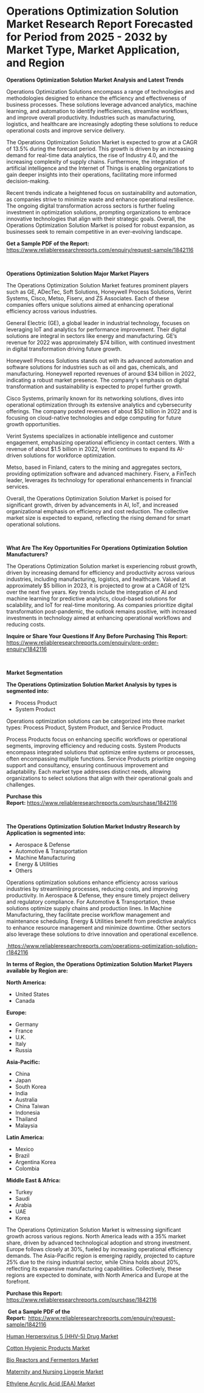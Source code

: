 <p><h1>Operations Optimization Solution Market Research Report Forecasted for Period from 2025 -  2032 by Market Type, Market Application, and Region</h1></p><p><strong>Operations Optimization Solution Market Analysis and Latest Trends</strong></p>
<p><p>Operations Optimization Solutions encompass a range of technologies and methodologies designed to enhance the efficiency and effectiveness of business processes. These solutions leverage advanced analytics, machine learning, and automation to identify inefficiencies, streamline workflows, and improve overall productivity. Industries such as manufacturing, logistics, and healthcare are increasingly adopting these solutions to reduce operational costs and improve service delivery.</p><p>The Operations Optimization Solution Market is expected to grow at a CAGR of 13.5% during the forecast period. This growth is driven by an increasing demand for real-time data analytics, the rise of Industry 4.0, and the increasing complexity of supply chains. Furthermore, the integration of artificial intelligence and the Internet of Things is enabling organizations to gain deeper insights into their operations, facilitating more informed decision-making.</p><p>Recent trends indicate a heightened focus on sustainability and automation, as companies strive to minimize waste and enhance operational resilience. The ongoing digital transformation across sectors is further fueling investment in optimization solutions, prompting organizations to embrace innovative technologies that align with their strategic goals. Overall, the Operations Optimization Solution Market is poised for robust expansion, as businesses seek to remain competitive in an ever-evolving landscape.</p></p>
<p><strong>Get a Sample PDF of the Report:&nbsp;</strong> <a href="https://www.reliableresearchreports.com/enquiry/request-sample/1842116?utm_campaign=24&utm_medium=2&utm_source=Github&utm_content=ia&utm_term=26032025&utm_id=operations-optimization-solution">https://www.reliableresearchreports.com/enquiry/request-sample/1842116</a></p>
<p>&nbsp;</p>
<p><strong>Operations Optimization Solution Major Market Players</strong></p>
<p><p>The Operations Optimization Solution Market features prominent players such as GE, ADecTec, Soft Solutions, Honeywell Process Solutions, Verint Systems, Cisco, Metso, Fiserv, and ZS Associates. Each of these companies offers unique solutions aimed at enhancing operational efficiency across various industries.</p><p>General Electric (GE), a global leader in industrial technology, focuses on leveraging IoT and analytics for performance improvement. Their digital solutions are integral in sectors like energy and manufacturing. GE’s revenue for 2022 was approximately $74 billion, with continued investment in digital transformation driving future growth.</p><p>Honeywell Process Solutions stands out with its advanced automation and software solutions for industries such as oil and gas, chemicals, and manufacturing. Honeywell reported revenues of around $34 billion in 2022, indicating a robust market presence. The company's emphasis on digital transformation and sustainability is expected to propel further growth.</p><p>Cisco Systems, primarily known for its networking solutions, dives into operational optimization through its extensive analytics and cybersecurity offerings. The company posted revenues of about $52 billion in 2022 and is focusing on cloud-native technologies and edge computing for future growth opportunities.</p><p>Verint Systems specializes in actionable intelligence and customer engagement, emphasizing operational efficiency in contact centers. With a revenue of about $1.5 billion in 2022, Verint continues to expand its AI-driven solutions for workforce optimization.</p><p>Metso, based in Finland, caters to the mining and aggregates sectors, providing optimization software and advanced machinery. Fiserv, a FinTech leader, leverages its technology for operational enhancements in financial services.</p><p>Overall, the Operations Optimization Solution Market is poised for significant growth, driven by advancements in AI, IoT, and increased organizational emphasis on efficiency and cost reduction. The collective market size is expected to expand, reflecting the rising demand for smart operational solutions.</p></p>
<p>&nbsp;</p>
<p><strong>What Are The Key Opportunities For Operations Optimization Solution Manufacturers?</strong></p>
<p><p>The Operations Optimization Solution market is experiencing robust growth, driven by increasing demand for efficiency and productivity across various industries, including manufacturing, logistics, and healthcare. Valued at approximately $5 billion in 2023, it is projected to grow at a CAGR of 12% over the next five years. Key trends include the integration of AI and machine learning for predictive analytics, cloud-based solutions for scalability, and IoT for real-time monitoring. As companies prioritize digital transformation post-pandemic, the outlook remains positive, with increased investments in technology aimed at enhancing operational workflows and reducing costs.</p></p>
<p><strong>Inquire or Share Your Questions If Any Before Purchasing This Report:</strong> <a href="https://www.reliableresearchreports.com/enquiry/pre-order-enquiry/1842116?utm_campaign=24&utm_medium=2&utm_source=Github&utm_content=ia&utm_term=26032025&utm_id=operations-optimization-solution">https://www.reliableresearchreports.com/enquiry/pre-order-enquiry/1842116</a></p>
<p>&nbsp;</p>
<p><strong>Market Segmentation</strong></p>
<p><strong>The Operations Optimization Solution Market Analysis by types is segmented into:</strong></p>
<p><ul><li>Process Product</li><li>System Product</li></ul></p>
<p><p>Operations optimization solutions can be categorized into three market types: Process Product, System Product, and Service Product. </p><p>Process Products focus on enhancing specific workflows or operational segments, improving efficiency and reducing costs. System Products encompass integrated solutions that optimize entire systems or processes, often encompassing multiple functions. Service Products prioritize ongoing support and consultancy, ensuring continuous improvement and adaptability. Each market type addresses distinct needs, allowing organizations to select solutions that align with their operational goals and challenges.</p></p>
<p><strong>Purchase this Report:&nbsp;</strong><a href="https://www.reliableresearchreports.com/purchase/1842116?utm_campaign=24&utm_medium=2&utm_source=Github&utm_content=ia&utm_term=26032025&utm_id=operations-optimization-solution">https://www.reliableresearchreports.com/purchase/1842116</a></p>
<p>&nbsp;</p>
<p><strong>The Operations Optimization Solution Market Industry Research by Application is segmented into:</strong></p>
<p><ul><li>Aerospace & Defense</li><li>Automotive & Transportation</li><li>Machine Manufacturing</li><li>Energy & Utilities</li><li>Others</li></ul></p>
<p><p>Operations optimization solutions enhance efficiency across various industries by streamlining processes, reducing costs, and improving productivity. In Aerospace & Defense, they ensure timely project delivery and regulatory compliance. For Automotive & Transportation, these solutions optimize supply chains and production lines. In Machine Manufacturing, they facilitate precise workflow management and maintenance scheduling. Energy & Utilities benefit from predictive analytics to enhance resource management and minimize downtime. Other sectors also leverage these solutions to drive innovation and operational excellence.</p></p>
<p><a href="https://www.reliableresearchreports.com/operations-optimization-solution-r1842116?utm_campaign=24&utm_medium=2&utm_source=Github&utm_content=ia&utm_term=26032025&utm_id=operations-optimization-solution">&nbsp;https://www.reliableresearchreports.com/operations-optimization-solution-r1842116</a></p>
<p><strong>In terms of Region, the Operations Optimization Solution Market Players available by Region are:</strong></p>
<p>
    <p> <strong> North America: </strong>
        <ul>
            <li>United States</li>
            <li>Canada</li>
        </ul>
        </p> 
    <p> <strong> Europe: </strong>
        <ul>
            <li>Germany</li>
            <li>France</li>
            <li>U.K.</li>
            <li>Italy</li>
            <li>Russia</li>
        </ul>
        </p> 
    <p> <strong> Asia-Pacific: </strong>
        <ul>
            <li>China</li>
            <li>Japan</li>
            <li>South Korea</li>
            <li>India</li>
            <li>Australia</li>
            <li>China Taiwan</li>
            <li>Indonesia</li>
            <li>Thailand</li>
            <li>Malaysia</li>
        </ul>
        </p> 
    <p> <strong> Latin America: </strong>
        <ul>
            <li>Mexico</li>
            <li>Brazil</li>
            <li>Argentina Korea</li>
            <li>Colombia</li>
        </ul>
        </p> 
    <p> <strong> Middle East & Africa: </strong>
        <ul>
            <li>Turkey</li>
            <li>Saudi</li>
            <li>Arabia</li>
            <li>UAE</li>
            <li>Korea</li>
        </ul>
    </p>
    </p>
<p><p>The Operations Optimization Solution Market is witnessing significant growth across various regions. North America leads with a 35% market share, driven by advanced technological adoption and strong investment. Europe follows closely at 30%, fueled by increasing operational efficiency demands. The Asia-Pacific region is emerging rapidly, projected to capture 25% due to the rising industrial sector, while China holds about 20%, reflecting its expansive manufacturing capabilities. Collectively, these regions are expected to dominate, with North America and Europe at the forefront.</p></p>
<p><strong>Purchase this Report: </strong><a href="https://www.reliableresearchreports.com/purchase/1842116?utm_campaign=24&utm_medium=2&utm_source=Github&utm_content=ia&utm_term=26032025&utm_id=operations-optimization-solution">https://www.reliableresearchreports.com/purchase/1842116</a></p>
<p>&nbsp;<strong>Get a Sample PDF of the Report:&nbsp;&nbsp;</strong><a href="https://www.reliableresearchreports.com/enquiry/request-sample/1842116?utm_campaign=24&utm_medium=2&utm_source=Github&utm_content=ia&utm_term=26032025&utm_id=operations-optimization-solution">https://www.reliableresearchreports.com/enquiry/request-sample/1842116</a></p>
<p><strong></strong></p>
<p><p><a href="https://github.com/neiridionna/Market-Research-Report-List-1/blob/main/human-herpersvirus-5-hhv-5-drug-market.md?utm_campaign=24&utm_medium=2&utm_source=Github&utm_content=ia&utm_term=26032025&utm_id=operations-optimization-solution">Human Herpersvirus 5 (HHV-5) Drug Market</a></p><p><a href="https://github.com/porstgowinjq/Market-Research-Report-List-1/blob/main/cotton-hygienic-products-market.md?utm_campaign=24&utm_medium=2&utm_source=Github&utm_content=ia&utm_term=26032025&utm_id=operations-optimization-solution">Cotton Hygienic Products Market</a></p><p><a href="https://github.com/ximensbisade/Market-Research-Report-List-1/blob/main/bio-reactors-and-fermentors-market.md?utm_campaign=24&utm_medium=2&utm_source=Github&utm_content=ia&utm_term=26032025&utm_id=operations-optimization-solution">Bio Reactors and Fermentors Market</a></p><p><a href="https://github.com/amagloeaad54/Market-Research-Report-List-1/blob/main/maternity-and-nursing-lingerie-market.md?utm_campaign=24&utm_medium=2&utm_source=Github&utm_content=ia&utm_term=26032025&utm_id=operations-optimization-solution">Maternity and Nursing Lingerie Market</a></p><p><a href="https://github.com/oeungcolesh0/Market-Research-Report-List-1/blob/main/ethylene-acrylic-acid-eaa-market.md?utm_campaign=24&utm_medium=2&utm_source=Github&utm_content=ia&utm_term=26032025&utm_id=operations-optimization-solution">Ethylene Acrylic Acid (EAA) Market</a></p></p>